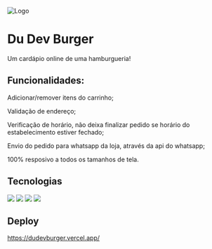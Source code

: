 ![Logo](https://i.ibb.co/9rjRJs3/dudev-burger.png)

# Du Dev Burger

Um cardápio online de uma hamburgueria!

## Funcionalidades:
Adicionar/remover itens do carrinho;  

Validação de endereço;  

Verificação de horário, não deixa finalizar pedido se horário do estabelecimento estiver fechado;  

Envio do pedido para whatsapp da loja, através da api do whatsapp;  

100% resposivo a todos os tamanhos de tela.

## Tecnologias

<div>
  <img  src=https://img.shields.io/badge/HTML5-E34F26?style=for-the-badge&logo=html5&logoColor=white/>
  <img  src=https://img.shields.io/badge/CSS3-1572B6?style=for-the-badge&logo=css3&logoColor=white/>
  <img  src=https://img.shields.io/badge/Tailwind_CSS-38B2AC?style=for-the-badge&logo=tailwind-css&logoColor=white/>
  <img  src=https://img.shields.io/badge/JavaScript-F7DF1E?style=for-the-badge&logo=javascript&logoColor=black/>
</div>

## Deploy
https://dudevburger.vercel.app/
